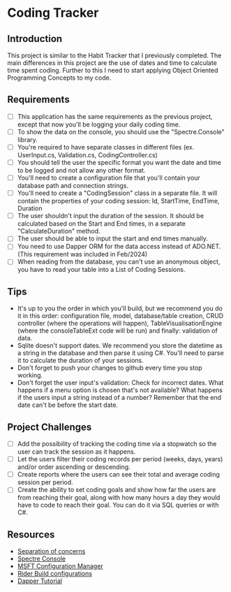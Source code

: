 # Coding Tracker

## Introduction

This project is similar to the Habit Tracker that I previously completed.
The main differences in this project are the use of dates and time to calculate time spent coding.
Further to this I need to start applying Object Oriented Programming Concepts to my code.

## Requirements

- [ ] This application has the same requirements as the previous project, except that now you'll be logging your daily coding time.
- [ ] To show the data on the console, you should use the "Spectre.Console" library.
- [ ] You're required to have separate classes in different files (ex. UserInput.cs, Validation.cs, CodingController.cs)
- [ ] You should tell the user the specific format you want the date and time to be logged and not allow any other format.
- [ ] You'll need to create a configuration file that you'll contain your database path and connection strings.
- [ ] You'll need to create a "CodingSession" class in a separate file. It will contain the properties of your coding session: Id, StartTime, EndTime, Duration
- [ ] The user shouldn't input the duration of the session. It should be calculated based on the Start and End times, in a separate "CalculateDuration" method.
- [ ] The user should be able to input the start and end times manually.
- [ ] You need to use Dapper ORM for the data access instead of ADO.NET. (This requirement was included in Feb/2024)
- [ ] When reading from the database, you can't use an anonymous object, you have to read your table into a List of Coding Sessions.

## Tips

- It's up to you the order in which you'll build, but we recommend you do it in this order: configuration file, model, database/table creation, CRUD controller (where the operations will happen), TableVisualisationEngine (where the consoleTableExt code will be run) and finally: validation of data.
- Sqlite doesn't support dates. We recommend you store the datetime as a string in the database and then parse it using C#. You'll need to parse it to calculate the duration of your sessions.
- Don't forget to push your changes to github every time you stop working.
- Don't forget the user input's validation: Check for incorrect dates. What happens if a menu option is chosen that's not available? What happens if the users input a string instead of a number? Remember that the end date can't be before the start date.

## Project Challenges

- [ ] Add the possibility of tracking the coding time via a stopwatch so the user can track the session as it happens.
- [ ] Let the users filter their coding records per period (weeks, days, years) and/or order ascending or descending.
- [ ] Create reports where the users can see their total and average coding session per period.
- [ ] Create the ability to set coding goals and show how far the users are from reaching their goal, along with how many hours a day they would have to code to reach their goal. You can do it via SQL queries or with C#.

## Resources

- [Separation of concerns](https://en.wikipedia.org/wiki/Separation_of_concerns)
- [Spectre Console](https://spectreconsole.net)
- [MSFT Configuration Manager](https://learn.microsoft.com/en-us/troubleshoot/developer/visualstudio/csharp/language-compilers/store-custom-information-config-file)
- [Rider Build configurations](https://www.jetbrains.com/help/rider/Build_Configurations.html)
- [Dapper Tutorial](https://www.jetbrains.com/help/rider/Build_Configurations.html)

